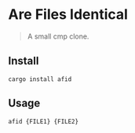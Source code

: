 # Are Files Identical

> A small cmp clone.

## Install
```
cargo install afid
```

## Usage
```
afid {FILE1} {FILE2}
```